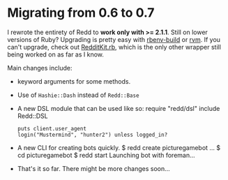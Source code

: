 # Migrating from 0.6 to 0.7

I rewrote the entirety of Redd to **work only with >= 2.1.1**. Still on lower
versions of Ruby? Upgrading is pretty easy with
  [rbenv-build](https://github.com/sstephenson/ruby-build) or 
  [rvm](http://rvm.io).
If you can't upgrade, check out
  [RedditKit.rb](https://github.com/samsymons/RedditKit.rb),
which is the only other wrapper still being worked on as far as I know.

Main changes include:

* keyword arguments for some methods.
* Use of `Hashie::Dash` instead of `Redd::Base`
* A new DSL module that can be used like so:
      require "redd/dsl"
      include Redd::DSL
      
      puts client.user_agent
      login("Mustermind", "hunter2") unless logged_in?
* A new CLI for creating bots quickly.
      $ redd create picturegamebot
        ...
      $ cd picturegamebot
      $ redd start
        Launching bot with foreman...
* That's it so far. There might be more changes soon...